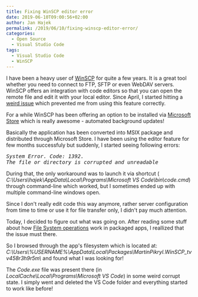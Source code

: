 ```yaml
---
title: Fixing WinSCP editor error
date: 2019-06-10T09:00:56+02:00
author: Jan Hajek
permalink: /2019/06/10/fixing-winscp-editor-error/
categories:
  - Open Source
  - Visual Studio Code
tags:
  - Visual Studio Code
  - WinSCP
---
```


<p>I have been a heavy user of <a href="https://winscp.net">WinSCP</a> for quite a few years. It is a great tool whether you need to connect to FTP, SFTP or even WebDAV servers. WinSCP offers an integration with code editors so that you can open the remote file and edit it with your local editor. Since April, I started hitting a <a href="https://winscp.net/forum/viewtopic.php?t=27695">weird issue</a> which prevented me from using this feature correctly.</p>

<!--more-->

<p>For a while WinSCP has been offering an option to be installed via <a href="https://www.microsoft.com/store/apps/9p0pq8b65n8x?cid=downloads">Microsoft Store</a> which is really awesome - automated background updates!</p>

<p>Basically the application has been converted into MSIX package and distributed through Microsoft Store. I have been using the editor feature for few months successfuly but suddenly, I started seeing following errors:</p>
<!-- wp:preformatted -->
<pre class="wp-block-preformatted"><em>System Error. Code: 1392. 
The file or directory is corrupted and unreadable</em>  </pre>
<!-- /wp:preformatted -->
<p>During that, the only workaround was to launch it via shortcut ( <em>C:\Users\hajek\AppData\Local\Programs\Microsoft VS Code\bin\code.cmd</em>) through command-line which worked, but I sometimes ended up with multiple command-line windows open.</p>

<p>Since I don't really edit code this way anymore, rather server configuration from time to time or use it for file transfer only, I didn't pay much attention.</p>

<p>Today, I decided to figure out what was going on. After reading some stuff about how <a href="https://docs.microsoft.com/en-us/windows/msix/desktop/desktop-to-uwp-behind-the-scenes#file-system">File System operations</a> work in packaged apps,  I reallized that the issue must there.</p>

<p>So I browsed through the app's filesystem which is located at:  <em>C:\Users\%USERNAME%\AppData\Local\Packages\MartinPikryl.WinSCP_tvv458r3h9r5m\</em> and found what I was looking for!</p>

<p>The <em>Code.exe</em> file was present there (in <em>LocalCache\Local\Programs\Microsoft VS Code</em>) in some weird corrupt state. I simply went and deleted the VS Code folder and everything started to work like before!</p>
